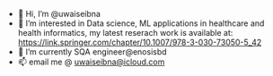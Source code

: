 - 👋 Hi, I’m @uwaiseibna
- 👀 I’m interested in Data science, ML applications in healthcare and health informatics, my latest reserach work is available at: https://link.springer.com/chapter/10.1007/978-3-030-73050-5_42
- 🌱 I’m currently SQA engineer@enosisbd
- 📫 email me @ uwaiseibna@icloud.com

<!---
uwaiseibna/uwaiseibna is a ✨ special ✨ repository because its `README.md` (this file) appears on your GitHub profile.
You can click the Preview link to take a look at your changes.
--->
